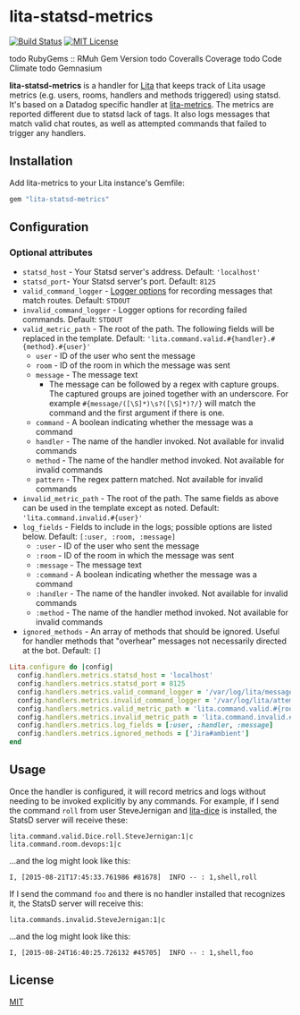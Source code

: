 # lita-statsd-metrics

[![Build Status](https://img.shields.io/travis/PagerDuty/lita-metrics/master.svg)](https://travis-ci.org/sjernigan/lita-statsd-metrics)
[![MIT License](https://img.shields.io/badge/license-MIT-brightgreen.svg)](https://tldrlegal.com/license/mit-license)

todo RubyGems :: RMuh Gem Version
todo Coveralls Coverage
todo Code Climate
todo Gemnasium

**lita-statsd-metrics** is a handler for [Lita](https://github.com/jimmycuadra/lita) that keeps track of Lita usage metrics (e.g. users, rooms, handlers and methods triggered) using statsd. It's based on a Datadog specific handler at [lita-metrics](https://github.com/PagerDuty/lita-metrics). The metrics are reported different due to statsd lack of tags.  It also logs messages that match valid chat routes, as well as attempted commands that failed to trigger any handlers.

## Installation

Add lita-metrics to your Lita instance's Gemfile:

``` ruby
gem "lita-statsd-metrics"
```

## Configuration

### Optional attributes
* `statsd_host` - Your Statsd server's address. Default: `'localhost'`
* `statsd_port`- Your Statsd server's port. Default: `8125`
* `valid_command_logger` - [Logger options](http://ruby-doc.org/stdlib-2.2.0/libdoc/logger/rdoc/Logger.html#label-How+to+create+a+logger) for recording messages that match routes. Default: `STDOUT`
* `invalid_command_logger` - Logger options for recording failed commands. Default: `STDOUT`
* `valid_metric_path` - The root of the path.  The following fields will be replaced in the template. Default: `'lita.command.valid.#{handler}.#{method}.#{user}'`
  * `user` - ID of the user who sent the message
  * `room` - ID of the room in which the message was sent
  * `message` - The message text
    * The message can be followed by a regex with capture groups.  The captured groups are joined together with an underscore.  For example `#{message/([\S]*)\s?([\S]*)?/}` will match the command and the first argument if there is one.  
  * `command` - A boolean indicating whether the message was a command
  * `handler` - The name of the handler invoked. Not available for invalid commands
  * `method` - The name of the handler method invoked. Not available for invalid commands
  * `pattern` - The regex pattern matched. Not available for invalid commands
* `invalid_metric_path` - The root of the path.  The same fields as above can be used in the template except as noted. Default: `'lita.command.invalid.#{user}'`
* `log_fields` - Fields to include in the logs; possible options are listed below. Default: `[:user, :room, :message]`
  * `:user` - ID of the user who sent the message
  * `:room` - ID of the room in which the message was sent
  * `:message` - The message text
  * `:command` - A boolean indicating whether the message was a command
  * `:handler` - The name of the handler invoked. Not available for invalid commands
  * `:method` - The name of the handler method invoked. Not available for invalid commands
* `ignored_methods` - An array of methods that should be ignored. Useful for handler methods that "overhear" messages not necessarily directed at the bot. Default: `[]`

``` ruby
Lita.configure do |config|
  config.handlers.metrics.statsd_host = 'localhost'
  config.handlers.metrics.statsd_port = 8125
  config.handlers.metrics.valid_command_logger = '/var/log/lita/messages.log', 'daily'
  config.handlers.metrics.invalid_command_logger = '/var/log/lita/attempted_commands.log', 10, 1024000
  config.handlers.metrics.valid_metric_path = 'lita.command.valid.#{room}.#{handler}'
  config.handlers.metrics.invalid_metric_path = 'lita.command.invalid.#{user}'
  config.handlers.metrics.log_fields = [:user, :handler, :message]
  config.handlers.metrics.ignored_methods = ['Jira#ambient']
end
```

## Usage

Once the handler is configured, it will record metrics and logs without needing to be invoked explicitly by any commands. For example, if I send the command `roll` from user SteveJernigan and [lita-dice](https://github.com/tristaneuan/lita-dice) is installed, the StatsD server will receive these:
```
lita.command.valid.Dice.roll.SteveJernigan:1|c
lita.command.room.devops:1|c
```
...and the log might look like this:
```
I, [2015-08-21T17:45:33.761986 #81678]  INFO -- : 1,shell,roll
```

If I send the command `foo` and there is no handler installed that recognizes it, the StatsD server will receive this:
```
lita.commands.invalid.SteveJernigan:1|c
```
...and the log might look like this:
```
I, [2015-08-24T16:40:25.726132 #45705]  INFO -- : 1,shell,foo
```

## License

[MIT](http://opensource.org/licenses/MIT)
